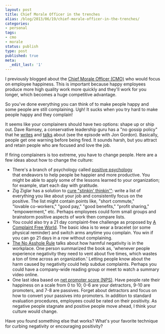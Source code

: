 ```yaml
---
layout: post
title: Chief Morale Officer in the trenches
alias: /blog/2013/06/19/chief-morale-officer-in-the-trenches/
categories:
- personal
tags:
- cmo
- morale
status: publish
type: post
published: true
meta:
  _edit_last: '1'
---
```

I previously blogged about the <a title="http://sethholloway.com/blog/2011/08/22/cmo-chief-morale-officer/" href="http://sethholloway.com/blog/2011/08/22/cmo-chief-morale-officer/">Chief Morale Officer (CMO)</a> who would focus on employee happiness. This is important because happy employees produce more high quality work more quickly and they'll work for you longer, which becomes a huge competitive advantage.

So you've done everything you can think of to make people happy and some people are still complaining. Ugh! It sucks when you try hard to make people happy and they complain!

It seems like your complainers should have two options: shape up or ship out. Dave Ramsey, a conservative leadership guru has a "no gossip policy" that he <a title="http://www.daveramsey.com/article/gossip-is-poison-to-your-team/lifeandmoney_business/" href="http://www.daveramsey.com/article/gossip-is-poison-to-your-team/lifeandmoney_business/">writes</a> and <a title="http://www.daveramsey.com/entreleadership/podcast" href="http://www.daveramsey.com/entreleadership/podcast">talks</a> about (see the episode with Jon Gordon). Basically, people get one warning before being fired. It sounds harsh, but you attract and retain people who are focused and love the job.

If firing complainers is too extreme, you have to change people. Here are a few ideas about how to change the culture:

  * There's a branch of psychology called <a title="http://en.wikipedia.org/wiki/Positive_psychology" href="http://en.wikipedia.org/wiki/Positive_psychology">positive psychology</a> that endeavors to help people be happier and more productive. You might be able to apply some of the lessons learned to your organization; for example, start each day with gratitude.
  * Zig Ziglar has a solution to <a title="http://www.youtube.com/watch?v=0XC_Fkg0UIQ" href="http://www.youtube.com/watch?v=0XC_Fkg0UIQ">cure "stinkin' thinkin'"</a>: write a list of everything you like about your job and consistently focus on the positive. The list might contain points like, "short commute," "lovable co-workers," "good pay," "good benefits," "profit sharing," "empowerment," etc. Perhaps employees could form small groups and brainstorm positive aspects of work then compare lists.
  * You could also try a 21 day complaint-free challenge as proposed by <a title="http://www.amazon.com/gp/product/0385524587" href="http://www.amazon.com/gp/product/0385524587">A Complaint Free World</a>. The basic idea is to wear a bracelet (or some physical reminder) and switch arms anytime you complain. You win if you can go 21 days in a row without complaining.
  * <a title="http://www.amazon.com/dp/0446698202" href="http://www.amazon.com/dp/0446698202">The No Asshole Rule</a> talks about how harmful negativity is in the workplace. One person summarized the book as, 'whenever people experience negativity they need to vent about five times, which wastes a ton of time across an organization.' Letting people know about the harm caused by negativity could help subdue complaints. Perhaps you could have a company-wide reading group or meet to watch a summary video online.
  * One last idea based on <a title="http://en.wikipedia.org/wiki/Net_Promoter" href="http://en.wikipedia.org/wiki/Net_Promoter">net promoter score (NPS)</a>. Have people rate their happiness on a scale from 0 to 10; 0-6 are your detractors, 9-10 are promoters, and 7-8 are passives. Forget about detractors and focus on how to convert your passives into promoters. In addition to standard evaluation procedures, employees could be rated on their positivity. As negative people stagnate and positive people move ahead, I think your culture would change.

Have you found something else that works? What's your favorite technique for curbing negativity or encouraging positivity?
